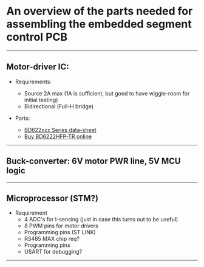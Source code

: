 # An overview of the parts needed for assembling the embedded segment control PCB
------
## Motor-driver IC:

* Requirements:
  * Source 2A max (1A is sufficient, but good to have wiggle-room for initial testing)
  * Bidirectional (Full-H bridge)

* Parts:
  * [BD622xxx Series data-sheet](https://docs-emea.rs-online.com/webdocs/1385/0900766b81385cec.pdf)
  * [Buy BD6222HFP-TR online](https://uk.rs-online.com/web/p/motor-driver-ics/6996752/)
------
## Buck-converter: 6V motor PWR line, 5V MCU logic 
------
## Microprocessor (STM?)

* Requirement 
  * 4 ADC's for I-sensing (just in case this turns out to be useful)
  * 8 PWM pins for motor drivers
  * Programming pins (ST LINK)
  * RS485 MAX chip req?
  * Programming pins
  * USART for debugging?
------
